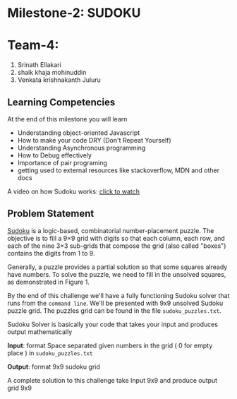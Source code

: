 # Milestone-2: SUDOKU

# Team-4: 
1. Srinath Ellakari
2. shaik khaja mohinuddin
3. Venkata krishnakanth Juluru

## Learning Competencies
At the end of this milestone you will learn
 - Understanding object-oriented Javascript
 - How to make your code DRY (Don't Repeat Yourself)
 - Understanding Asynchronous programming
 - How to Debug effectively
 - Importance of pair programing
 - getting used to external resources like stackoverflow, MDN and other docs

A video on how Sudoku works: [click to watch](https://youtu.be/OtKxtvMUahA)

## Problem Statement

[Sudoku](http://en.wikipedia.org/wiki/Sudoku) is a logic-based, combinatorial number-placement puzzle. The objective is to fill a 9×9 grid with digits so that each column, each row, and each of the nine 3×3 sub-grids that compose the grid (also called "boxes") contains the digits from 1 to 9.

Generally, a puzzle provides a partial solution so that some squares already have numbers. To solve the puzzle, we need to fill in the unsolved squares, as demonstrated in Figure 1.

By the end of this challenge we'll have a fully functioning Sudoku solver that runs from the `command line`.  We'll be presented with 9x9 unsolved Sudoku puzzle grid. The puzzles grid can be found in the file `sudoku_puzzles.txt`.

Sudoku Solver is basically your code that takes your input and produces output mathematically

<b>Input</b>: format Space separated given numbers in the grid ( 0 for empty place ) in `sudoku_puzzles.txt`

<b>Output</b>: format 9x9 sudoku grid

A complete solution to this challenge take Input 9x9 and produce output grid 9x9
